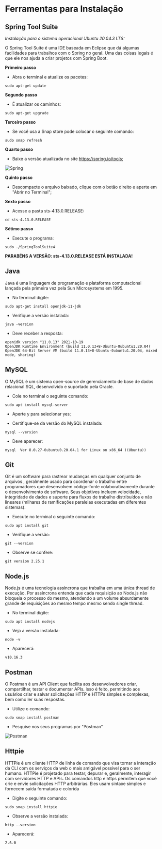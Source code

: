 # Ferramentas para Instalação

## Spring Tool Suite

_Instalação para o sistema operacional Ubuntu 20.04.3 LTS:_

O Spring Tool Suite é uma IDE baseada em Eclipse que dá algumas facilidades para trabalhos com o Spring no geral.
 Uma das coisas legais é que ele nos ajuda a criar projetos com Spring Boot.


**Primeiro passo**
* Abra o terminal e atualize os pacotes:
~~~
sudo apt-get update
~~~

**Segundo passo**
* É atualizar os caminhos:
~~~
sudo apt-get upgrade
~~~

**Terceiro passo**
* Se você usa a Snap store pode colocar o seguinte comando:
~~~
sudo snap refresh
~~~

**Quarto passo**

* Baixe a versão atualizada no site https://spring.io/tools;

![Spring](https://blog.kakaocdn.net/dn/pKIDm/btqzwYPTJSK/YLtOK4ob8HMnrBk1nyjZW0/img.png)


**Quinto passo**
* Descompacte o arquivo baixado, clique com o botão direito e aperte em "Abrir no Terminal";

**Sexto passo**
* Acesse a pasta sts-4.13.0.RELEASE:
~~~
cd sts-4.13.0.RELEASE
~~~

**Sétimo passo**
* Execute o programa:
~~~
sudo ./SpringToolSuite4
~~~


**PARABÉNS A VERSÃO: sts-4.13.0.RELEASE ESTÁ INSTALADA!**



## Java

Java é uma linguagem de programação e plataforma computacional lançada pela primeira vez pela Sun Microsystems em 1995.

* No terminal digite:
~~~
sudo apt-get install openjdk-11-jdk
~~~

* Verifique a versão instalada:
~~~
java -version
~~~
* Deve receber a resposta:

~~~
openjdk version "11.0.13" 2021-10-19
OpenJDK Runtime Environment (build 11.0.13+8-Ubuntu-0ubuntu1.20.04)
OpenJDK 64-Bit Server VM (build 11.0.13+8-Ubuntu-0ubuntu1.20.04, mixed mode, sharing)
~~~

## MySQL

O MySQL é um sistema open-source de gerenciamento de base de dados relacional SQL, desenvolvido e suportado pela Oracle.

* Cole no terminal o seguinte comando:
~~~
sudo apt install mysql-server
~~~
* Aperte y para selecionar yes;

* Certifique-se da versão do MySQL instalada:
~~~
mysql --version 
~~~
* Deve aparecer:
~~~
mysql  Ver 8.0.27-0ubuntu0.20.04.1 for Linux on x86_64 ((Ubuntu))
~~~

## Git

Git é um software para rastrear mudanças em qualquer conjunto de arquivos , geralmente usado para coordenar o trabalho entre programadores que desenvolvem 
código-fonte colaborativamente durante o desenvolvimento de software. Seus objetivos incluem velocidade, integridade de dados e suporte 
para fluxos de trabalho distribuídos e não lineares (milhares de ramificações paralelas executadas em diferentes sistemas).


* Execute no terminal o seguinte comando:
~~~
sudo apt install git
~~~

* Verifique a versão: 
~~~
git --version
~~~

* Observe se confere:
~~~
git version 2.25.1
~~~


## Node.js

Node.js é uma tecnologia assíncrona que trabalha em uma única thread de execução. 
Por assíncrona entenda que cada requisição ao Node.js não bloqueia o processo do mesmo, atendendo a um volume absurdamente 
grande de requisições ao mesmo tempo mesmo sendo single thread.

* No terminal digite:
~~~
sudo apt install nodejs
~~~

* Veja a versão instalada:
~~~
node -v
~~~

* Aparecerá:
~~~
v10.16.3
~~~

## Postman

O Postman é um API Client que facilita aos desenvolvedores criar, compartilhar, testar e documentar APIs. 
Isso é feito, permitindo aos usuários criar e salvar solicitações HTTP e HTTPs simples e complexas, bem como ler suas respostas.

* Utilize o comando:
~~~
sudo snap install postman
~~~

* Pesquise nos seus programas por "Postman"

![Postman](https://terminalroot.com.br/assets/img/dev/postman-1.jpg)

## Httpie

HTTPie é um cliente HTTP de linha de comando que visa tornar a interação da CLI com os serviços da web o mais amigável possível para o ser humano. 
HTTPie é projetado para testar, depurar e, geralmente, interagir com servidores HTTP e APIs. 
Os comandos http e https permitem que você crie e envie solicitações HTTP arbitrárias. Eles usam sintaxe simples e fornecem saída formatada e colorida


* Digite o seguinte comando:
~~~
sudo snap install httpie
~~~
* Observe  a versão instalada:
~~~
http --version
~~~

* Aparecerá:
~~~
2.6.0
~~~



